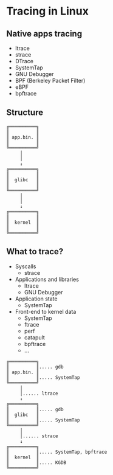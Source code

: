 # Tracing in Linux

## Native apps tracing

* ltrace
* strace
* DTrace
* SystemTap
* GNU Debugger
* BPF (Berkeley Packet Filter)
* eBPF
* bpftrace

## Structure

```
╔══════════╗
║          ║
║ app.bin. ║
║          ║
╚══════════╝
     │
     │
     ↓
╔══════════╗
║          ║
║  glibc   ║
║          ║
╚══════════╝
     │
     │
     ↓
╔══════════╗
║          ║
║  kernel  ║
║          ║
╚══════════╝
```

## What to trace?

* Syscalls
    - strace
* Applications and libraries
    - ltrace
    - GNU Debugger
* Application state
    - SystemTap
* Front-end to kernel data
    - SystemTap
    - ftrace
    - perf
    - catapult
    - bpftrace
    - ...

```
╔══════════╗
║          ║..... gdb
║ app.bin. ║
║          ║..... SystemTap
╚══════════╝
     │
     │...... ltrace
     ↓
╔══════════╗
║          ║..... gdb
║  glibc   ║
║          ║..... SystemTap
╚══════════╝
     │
     │...... strace
     ↓
╔══════════╗
║          ║..... SystemTap, bpftrace
║  kernel  ║
║          ║..... KGDB
╚══════════╝
```
